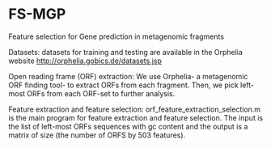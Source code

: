 # FS-MGP
Feature selection for Gene prediction in metagenomic fragments

Datasets:
datasets for training and testing are available in the Orphelia  website http://orphelia.gobics.de/datasets.jsp 

Open reading frame (ORF) extraction:
We use Orphelia- a metagenomic ORF finding tool- to extract ORFs from each fragment. Then, we pick left-most ORFs from each ORF-set to further analysis.

Feature extraction and feature selection:
orf_feature_extraction_selection.m is the main program for feature extraction and feature selection. The input is the list of left-most ORFs sequences with gc content and the output is a matrix of size (the number of ORFS by 503 features).





